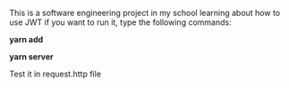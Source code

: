 This is a software engineering project in my school learning about how to use JWT
if you want to run it, type the following commands:

**yarn add**

**yarn server**

Test it in request.http file
